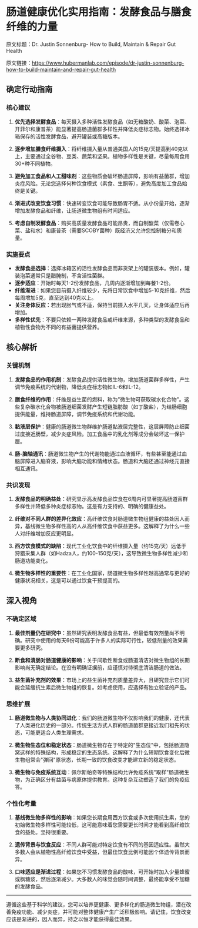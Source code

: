 # 肠道健康优化实用指南：发酵食品与膳食纤维的力量

原文标题：Dr. Justin Sonnenburg- How to Build, Maintain & Repair Gut Health

原文链接：https://www.hubermanlab.com/episode/dr-justin-sonnenburg-how-to-build-maintain-and-repair-gut-health

## 确定行动指南

### 核心建议
1. **优先选择发酵食品**：每天摄入多种活性发酵食品（如无糖酸奶、酸菜、泡菜、开菲尔和康普茶）能显著提高肠道菌群多样性并降低炎症标志物。始终选择冰箱保存的活性发酵食品，避开罐装或高糖版本。
   
2. **逐步增加膳食纤维摄入**：将纤维摄入量从普通美国人的15克/天提高到40克以上，主要通过全谷物、豆类、蔬菜和坚果。植物多样性是关键，尽量每周食用30+种不同植物。

3. **避免加工食品和人工甜味剂**：这些物质会破坏肠道屏障，影响有益菌群，增加炎症风险。无论您选择何种饮食模式（素食、生酮等），避免高度加工食品始终是关键。

4. **渐进式改变饮食习惯**：快速转变饮食可能导致肠胃不适。从小份量开始，逐渐增加发酵食品和纤维，让肠道微生物组有时间适应。

5. **考虑自制发酵食品**：购买高质量发酵食品可能昂贵，而自制酸菜（仅需卷心菜、盐和水）和康普茶（需要SCOBY菌种）既经济又允许您控制糖分和质量。

### 实施要点
- **发酵食品选择**：选择冰箱区的活性发酵食品而非货架上的罐装版本。例如，罐装泡菜通常只是醋腌制，不含活性菌群。
- **逐步适应**：开始时每天1-2份发酵食品，几周内逐渐增加到每餐1-2份。
- **纤维渐进**：如果您目前摄入纤维较少，先将日常饮食中增加5-10克纤维，然后每周增加5克，直至达到40克以上。
- **关注身体反应**：若出现胀气或不适，保持当前摄入水平几天，让身体适应后再增加。
- **多样性优先**：不要只依赖一两种发酵食品或纤维来源，多种类型的发酵食品和植物性食物为不同的有益菌提供营养。

## 核心解析

### 关键机制
1. **发酵食品的作用机制**：发酵食品提供活性微生物，增加肠道菌群多样性，产生调节免疫系统的代谢物，降低炎症标志物如IL-6和IL-12。

2. **膳食纤维的作用**：纤维是益生菌的燃料，称为"微生物可获取碳水化合物"。这些复杂碳水化合物被肠道细菌发酵产生短链脂肪酸（如丁酸盐），为结肠细胞提供能量，维持肠道屏障，调节免疫系统和代谢功能。

3. **黏液层保护**：健康的肠道微生物群维护肠道黏液层完整性，这层屏障防止细菌过度接近肠壁，减少炎症风险。加工食品中的乳化剂等成分会破坏这一保护层。

4. **肠-脑轴通讯**：肠道微生物产生的代谢物能通过血液循环，有些甚至能通过血脑屏障进入脑脊液，影响大脑功能和情绪状态。肠道和大脑还通过神经元直接相互通讯。

### 共识发现
1. **发酵食品的明确益处**：研究显示高发酵食品饮食在6周内可显著提高肠道菌群多样性并降低多种炎症标志物。这是有力支持的、明确的健康益处。

2. **纤维对不同人群的差异化效应**：高纤维饮食对肠道微生物组健康的益处因人而异，基线微生物多样性高的人从高纤维饮食中获益更多。这解释了为什么一些人对纤维增加反应更明显。

3. **西方饮食模式的缺陷**：现代工业化饮食中的纤维摄入量（约15克/天）远低于狩猎采集人群（如Hadza人，约100-150克/天），这导致微生物多样性减少和肠道功能变化。

4. **微生物多样性的重要性**：在工业化国家，肠道微生物多样性越高通常与更好的健康状况相关，这是可以通过饮食干预提高的。

## 深入视角

### 不确定区域
1. **最佳剂量仍在研究中**：虽然研究表明发酵食品有益，但最低有效剂量尚不明确。研究中使用的每天6份可能高于许多人的实际可行性，较低剂量的效果需要更多研究。

2. **断食和清肠对肠道健康的影响**：关于间歇性断食或肠道清洁对微生物组的长期影响尚无确定结论。在没有明确证据前，应谨慎对待彻底清洁肠道的做法。

3. **益生菌补充剂的效果**：市场上的益生菌补充剂质量差异大，且研究显示它们可能会延缓抗生素后微生物组的恢复。如考虑使用，应选择有独立验证的产品。

### 思维扩展
1. **肠道微生物与人类协同进化**：我们的肠道微生物不仅影响我们的健康，还代表了人类进化历史的一部分。传统生活方式人群的肠道菌群更接近我们祖先的状态，可能更适合人类生理需求。

2. **微生物生态位和稳定状态**：肠道微生物存在于特定的"生态位"中，包括肠道隐窝这样的特殊结构，形成稳定的生态系统。这解释了为什么短期饮食变化后微生物组常会"弹回"原状态，长期一致的饮食改变才能建立新的稳定状态。

3. **微生物与免疫系统互动**：佩尔斯帕奇等特殊结构允许免疫系统"取样"肠道微生物，为正确区分有益菌与病原体提供教育。这种复杂互动塑造了我们的免疫应答。

### 个性化考量
1. **基线微生物多样性的影响**：如果您长期食用西方饮食或多次使用抗生素，您的初始微生物多样性可能较低，这可能意味着您需要更长时间才能看到高纤维饮食的益处。坚持很重要。

2. **遗传背景与饮食反应**：不同人群可能对特定饮食有不同的基因适应性。虽然大多数人会从植物性高纤维饮食中受益，但最佳饮食比例可能因个体遗传背景而异。

3. **口味适应是渐进过程**：如果您不习惯发酵食品的酸味，可开始时加入少量蜂蜜或枫糖浆，然后逐渐减少。大多数人的味觉会随时间调整，最终能享受不加糖的发酵食品。

---

遵循这些基于科学的建议，您可以培养更健康、更多样化的肠道微生物组，潜在改善免疫功能、减少炎症，并可能对整体健康产生广泛积极影响。请记住，饮食改变应该是渐进的，因人而异，持之以恒才能获得最佳效果。
